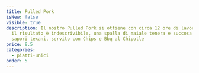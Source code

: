 ```yaml
---
title: Pulled Pork
isNew: false
visible: true
description: Il nostro Pulled Pork si ottiene con circa 12 ore di lavorazione,
  il risultato è indescrivibile, una spalla di maiale tenera e succosa dai
  sapori texani, servito con Chips e Bbq al Chipotle
price: 8.5
categories:
  - piatti-unici
order: 5
---
```

